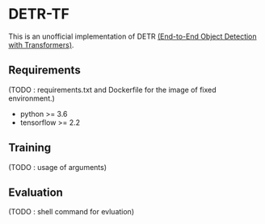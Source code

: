 # DETR-TF

This is an unofficial implementation of DETR [(End-to-End Object Detection with Transformers)](https://arxiv.org/abs/2005.12872).  

  
## Requirements
(TODO : requirements.txt and Dockerfile for the image of fixed environment.)
- python >= 3.6
- tensorflow >= 2.2
## Training
(TODO : usage of arguments)
## Evaluation
(TODO : shell command for evluation)
